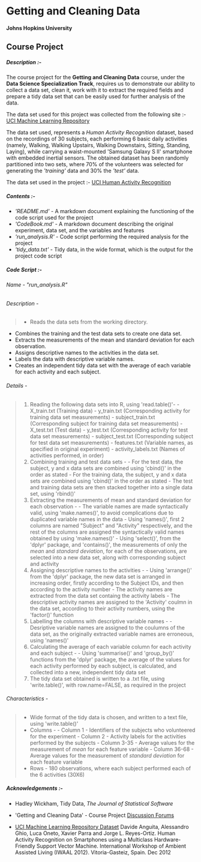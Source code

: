 # Getting and Cleaning Data
#### Johns Hopkins University


## Course Project



##### **Description :-**
The course project for the **Getting and Cleaning Data** course, under the **Data Science Specialization Track**, requires us to demonstrate our ability to collect a data set, clean it, work with it to extract the required fields and prepare a tidy data set that can be easily used for further analysis of the data.

The data set used for this project was collected from the following site :-
[UCI Machine Learning Repository](http://archive.ics.uci.edu/ml/datasets/Human+Activity+Recognition+Using+Smartphones )

The data set used, represents a *_Human Activity Recognition_* dataset, based on the recordings of 30 subjects, each performing 6 basic daily activities (namely, Walking, Walking Upstairs, Walking Downstairs, Sitting, Standing, Laying), while carrying a waist-mounted 'Samsung Galaxy S II' smartphone with embedded inertial sensors. The obtained dataset has been randomly partitioned into two sets, where 70% of the volunteers was selected for generating the *'training'* data and 30% the *'test'* data.

The data set used in the project :- [UCI Human Activity Recognition](https://d396qusza40orc.cloudfront.net/getdata%2Fprojectfiles%2FUCI%20HAR%20Dataset.zip)

##### **Contents :-**
- *'README.md'*      - A markdown document explaining the functioning of the code script used for the project
- *'CodeBook.md'*    - A markdown document describing the original experiment, data set, and  the variables and features
- *'run_analysis.R'* - Code script performing the required analysis for the project
- *'tidy_data.txt'*  - Tidy data, in the wide format, which is the output for the project code script


##### **Code Script :-**

###### Name - *"run_analysis.R"*

###### Description -
>  - Reads the data sets from the  working directory.
   - Combines the training and the test data sets to create one data set.
   - Extracts the measurements of the mean and standard deviation for each observation.
   - Assigns descriptive names to the activities in the data set.
   - Labels the data with descriptive variable names.
   - Creates an independent tidy data set with the average of each variable for each activity and each subject.
  
###### Details -
>  1. Reading the following data sets into R, using 'read.table()'-
    - X_train.txt (Training data)
    - y_train.txt (Corresponding activity for training data set measurements)
    - subject_train.txt (Corresponding subject for training data set measurements)
    - X_test.txt (Test data)
    - y_test.txt (Corresponding activity for test data set measurements)
    - subject_test.txt (Corresponding subject for test data set measurements)
    - features.txt (Variable names, as specified in original experiment)
    - activity_labels.txt (Names of activities performed, in order)
> 2. Combining training and test data sets -
    - For the test data, the subject, y and x data sets are combined using 'cbind()' in the order as stated
    - For the training data, the subject, y and x data sets are combined using 'cbind()' in the order as stated
    - The test and training data sets are then stacked together into a single data set, using 'rbind()'
> 3. Extracting the measurements of mean and standard deviation for each observation -
    - The variable names are made syntactically valid, using 'make.names()', to avoid complications due to duplicated variable names in the data
    - Using 'names()', first 2 columns are named "Subject" and "Activity" respectively, and the rest of the columns are assigned the syntactically
      valid names obtained by using 'make.names()'
    - Using 'select()', from the 'dplyr' package, and 'contains()', the measurements of only the *mean* and *standard deviation*, for each of the
      observations, are selected into a new data set, along with corresponding subject and activity
>  4.  Assigning descriptive names to the activities -
    - Using 'arrange()' from the 'dplyr' package, the new data set is arranged in increasing order, firstly according to the Subject IDs, and then
      according to the activity number
    - The activity names are extracted from the data set containg the activity labels
    - The descriptive activity names are assigned to the 'Activity' coulmn in the data set, according to their activity numbers, using the 'factor()'
      function
>  5.  Labelling the columns with descriptive variable names -
    - Desriptive variable names are assigned to the coulumns of the data set, as the originally extracted variable names are erroneous, using 
      'names()'
>  6.  Calculating the average of each variable column for each activity and each subject -
    - Using 'summarise()' and 'group_by()' functions from the 'dplyr' package, the average of the values for each activity performed by each subject,
      is calculated, and collected into a new, independent tidy data set
>  7.  The tidy data set obtained is written to a .txt file, using 'write.table()', with row.name=FALSE, as required in the project
                 

###### Characteristics -
>  * Wide format of the tidy data is chosen, and written to a text file, using 'write.table()'
>  * Columns -
    - Column 1 - Identifiers of the subjects who volunteered for the experiment
    - Column 2 - Activity labels for the activities performed by the subjects
    - Column 3-35  - Average values for the measurement of *mean* for each feature variable
    - Column 36-68 - Average values for the measurement of *standard deviation* for each feature variable
>  * Rows - 180 observations, where each subject performed each of the 6 activities (30X6)



##### Acknowledgements :- 

* Hadley Wickham, Tidy Data, _The Journal of Statistical Software_ 

* 'Getting and Cleaning Data' - Course Project [Discussion Forums](https://class.coursera.org/getdata-016/forum/list?forum_id=10009)

* [UCI Machine Learning Repository Dataset](http://archive.ics.uci.edu/ml/datasets/Human+Activity+Recognition+Using+Smartphones )
  Davide Anguita, Alessandro Ghio, Luca Oneto, Xavier Parra and Jorge L. Reyes-Ortiz. 
  Human Activity Recognition on Smartphones using a Multiclass Hardware-Friendly Support Vector Machine. International Workshop of Ambient Assisted
  Living (IWAAL 2012). Vitoria-Gasteiz, Spain. Dec 2012
            


